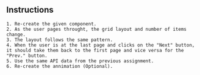 ## Instructions

    1. Re-create the given component.
    2. As the user pages throught, the grid layout and number of items change.
    3. The layout follows the same pattern.
    4. When the user is at the last page and clicks on the "Next" button, it should take them back to the first page and vice versa for the "Prev." button.
    5. Use the same API data from the previous assignment.
    6. Re-create the annimation (Optional).